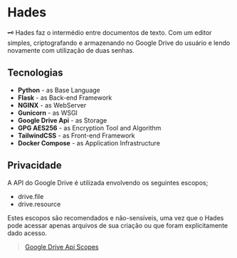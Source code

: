 # Hades
🗝 Hades faz o intermédio entre documentos de texto. Com um editor simples, criptografando e armazenando no Google Drive do usuário e lendo novamente com utilização de duas senhas.

## Tecnologias

- **Python** - as Base Language
- **Flask** - as Back-end Framework 
- **NGINX** - as WebServer
- **Gunicorn** - as WSGI
- **Google Drive Api** - as Storage
- **GPG AES256** - as Encryption Tool and Algorithm
- **TailwindCSS** - as Front-end Framework
- **Docker Compose** - as Application Infrastructure

## Privacidade

A API do Google Drive é utilizada envolvendo os seguintes escopos;

- drive.file
- drive.resource

Estes escopos são recomendados e não-sensíveis, uma vez que o Hades pode acessar apenas arquivos de sua criação ou que foram explicitamente dado acesso.

> [Google Drive Api Scopes](https://developers.google.com/drive/api/guides/api-specific-auth#scopes)
